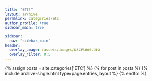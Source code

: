 ```yaml
---
title: "ETC!"
layout: archive
permalink: categories/etc
author_profile: true
sidebar_main: true

sidebar:
  nav: "sidebar_main"
header:
  overlay_image: /assets/images/DSCF3606.JPG
  overlay_filter: 0.5
---
```


{% assign posts = site.categories['ETC'] %} {% for post in posts %} {% include archive-single.html type=page.entries_layout %} {% endfor %}
